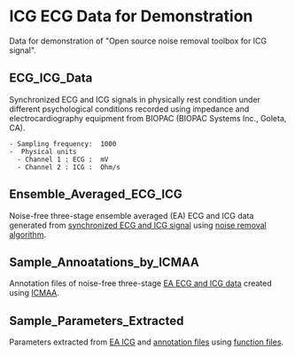 # ICG ECG Data for Demonstration 
  
Data for demonstration of "Open source noise removal toolbox for ICG signal".
  
## ECG_ICG_Data

Synchronized ECG and ICG signals in physically rest condition under different psychological conditions recorded using impedance and electrocardiography equipment from BIOPAC (BIOPAC Systems Inc., Goleta, CA).

    - Sampling frequency:  1000
    -  Physical units
      - Channel 1 : ECG :  mV
      - Channel 2 : ICG :  Ohm/s

## Ensemble_Averaged_ECG_ICG
  
Noise-free three-stage ensemble averaged (EA) ECG and ICG data generated from [synchronized ECG and ICG signal](https://github.com/cliffordlab/ICG_OSToolbox/tree/master/ICG_ECG_Demo_Data/ECG_ICG_Data) using [noise removal algorithm](https://github.com/cliffordlab/ICG_OSToolbox/tree/master/ICG_Noise_Removal).
  
## Sample_Annoatations_by_ICMAA
  
Annotation files of noise-free three-stage [EA ECG and ICG data](https://github.com/cliffordlab/ICG_OSToolbox/tree/master/ICG_ECG_Demo_Data/Ensemble_Averaged_ECG_ICG) created using [ICMAA](https://github.com/cliffordlab/ICG_OSToolbox/tree/master/ICG_Annotation).
  
## Sample_Parameters_Extracted
  
Parameters extracted from [EA ICG](https://github.com/cliffordlab/ICG_OSToolbox/tree/master/ICG_ECG_Demo_Data/Ensemble_Averaged_ECG_ICG) and [annotation files](https://github.com/cliffordlab/ICG_OSToolbox/tree/master/ICG_ECG_Demo_Data/Sample_Annotations_by_ICMAA) using [function files](https://github.com/cliffordlab/ICG_OSToolbox/tree/master/ICG_param_extract).
 
